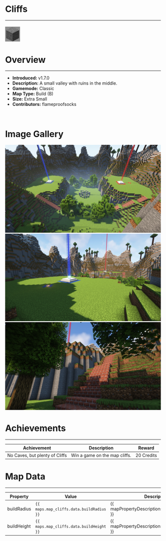 # Cliffs

---

#### ![cliffsicon](../assets/icons/maps/cliffs-icon.jpg)

# Overview

---

- **Introduced:** v1.7.0
- **Description:** A small valley with ruins in the middle.
- **Gamemode:** Classic
- **Map Type:** Build (B)
- **Size:** Extra Small
- **Contributors:** flameproofsocks

<br />

# Image Gallery

![cliffs - Overview](../assets/maps/cliffs/cliffs-overview.jpg)
![cliffs - Beacon](../assets/maps/cliffs/cliffs-beacon.jpg)
![cliffs - Flank](../assets/maps/cliffs/cliffs-flank.jpg)

# Achievements

---

| Achievement                    | Description                   | Reward     |
| ------------------------------ | ----------------------------- | ---------- |
| No Caves, but plenty of Cliffs | Win a game on the map cliffs. | 20 Credits |

# Map Data

---

| Property    | Value                                    | Description                                       |
| ----------- | ---------------------------------------- | ------------------------------------------------- |
| buildRadius | `{{ maps.map_cliffs.data.buildRadius }}` | {{ mapPropertyDescriptions.buildRadius.classic }} |
| buildHeight | `{{ maps.map_cliffs.data.buildHeight }}` | {{ mapPropertyDescriptions.buildHeight.classic }} |
